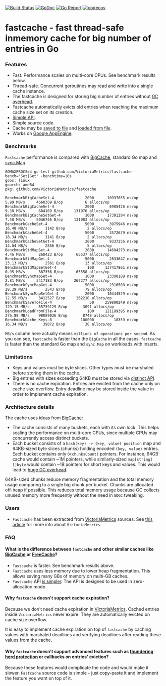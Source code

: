 [![Build Status](https://travis-ci.org/VictoriaMetrics/fastcache.svg)](https://travis-ci.org/VictoriaMetrics/fastcache)
[![GoDoc](https://godoc.org/github.com/VictoriaMetrics/fastcache?status.svg)](http://godoc.org/github.com/VictoriaMetrics/fastcache)
[![Go Report](https://goreportcard.com/badge/github.com/VictoriaMetrics/fastcache)](https://goreportcard.com/report/github.com/VictoriaMetrics/fastcache)
[![codecov](https://codecov.io/gh/VictoriaMetrics/fastcache/branch/master/graph/badge.svg)](https://codecov.io/gh/VictoriaMetrics/fastcache)

# fastcache - fast thread-safe inmemory cache for big number of entries in Go

### Features

* Fast. Performance scales on multi-core CPUs. See benchmark results below.
* Thread-safe. Concurrent goroutines may read and write into a single
  cache instance.
* The fastcache is designed for storing big number of entries without
  [GC overhead](https://syslog.ravelin.com/further-dangers-of-large-heaps-in-go-7a267b57d487).
* Fastcache automatically evicts old entries when reaching the maximum cache size
  set on its creation.
* [Simple API](http://godoc.org/github.com/VictoriaMetrics/fastcache).
* Simple source code.
* Cache may be [saved to file](https://godoc.org/github.com/VictoriaMetrics/fastcache#Cache.SaveToFile)
  and [loaded from file](https://godoc.org/github.com/VictoriaMetrics/fastcache#LoadFromFile).
* Works on [Google AppEngine](https://cloud.google.com/appengine/docs/go/).


### Benchmarks

`Fastcache` performance is compared with [BigCache](https://github.com/allegro/bigcache), standard Go map
and [sync.Map](https://golang.org/pkg/sync/#Map).

```
GOMAXPROCS=4 go test github.com/VictoriaMetrics/fastcache -bench='Set|Get' -benchtime=10s
goos: linux
goarch: amd64
pkg: github.com/VictoriaMetrics/fastcache

BenchmarkBigCacheSet-4      	    2000	  10937855 ns/op	   5.99 MB/s	 4660369 B/op	       6 allocs/op
BenchmarkBigCacheGet-4      	    2000	   6985426 ns/op	   9.38 MB/s	  684169 B/op	  131076 allocs/op
BenchmarkBigCacheSetGet-4   	    1000	  17301294 ns/op	   7.58 MB/s	 5046746 B/op	  131083 allocs/op
BenchmarkCacheSet-4         	    5000	   3975946 ns/op	  16.48 MB/s	    1142 B/op	       2 allocs/op
BenchmarkCacheGet-4         	    5000	   3572679 ns/op	  18.34 MB/s	    1141 B/op	       2 allocs/op
BenchmarkCacheSetGet-4      	    2000	   9337256 ns/op	  14.04 MB/s	    2856 B/op	       5 allocs/op
BenchmarkStdMapSet-4        	    2000	  14684273 ns/op	   4.46 MB/s	  268423 B/op	   65537 allocs/op
BenchmarkStdMapGet-4        	    5000	   2833647 ns/op	  23.13 MB/s	    2561 B/op	      13 allocs/op
BenchmarkStdMapSetGet-4     	     100	 137417861 ns/op	   0.95 MB/s	  387356 B/op	   65558 allocs/op
BenchmarkSyncMapSet-4       	    1000	  23300189 ns/op	   2.81 MB/s	 3417183 B/op	  262277 allocs/op
BenchmarkSyncMapGet-4       	    5000	   2316508 ns/op	  28.29 MB/s	    2543 B/op	      79 allocs/op
BenchmarkSyncMapSetGet-4    	    2000	  10444529 ns/op	  12.55 MB/s	 3412527 B/op	  262210 allocs/op
BenchmarkSaveToFile-4       	      50	 259800249 ns/op	 129.15 MB/s	55739129 B/op	    3091 allocs/op
BenchmarkLoadFromFile-4     	     100	 121189395 ns/op	 276.88 MB/s	98089036 B/op	    8748 allocs/op
BenchmarkCache_Keys-8   	      100000	     18359 ns/op	  16.34 MB/s	   39072 B/op	      30 allocs/op

```

`MB/s` column here actually means `millions of operations per second`.
As you can see, `fastcache` is faster than the `BigCache` in all the cases.
`fastcache` is faster than the standard Go map and `sync.Map` on workloads
with inserts.


### Limitations

* Keys and values must be byte slices. Other types must be marshaled before
  storing them in the cache.
* Big entries with sizes exceeding 64KB must be stored via [distinct API](http://godoc.org/github.com/VictoriaMetrics/fastcache#Cache.SetBig).
* There is no cache expiration. Entries are evicted from the cache only
  on cache size overflow. Entry deadline may be stored inside the value in order
  to implement cache expiration.


### Architecture details

The cache uses ideas from [BigCache](https://github.com/allegro/bigcache):

* The cache consists of many buckets, each with its own lock.
  This helps scaling the performance on multi-core CPUs, since multiple
  CPUs may concurrently access distinct buckets.
* Each bucket consists of a `hash(key) -> (key, value) position` map
  and 64KB-sized byte slices (chunks) holding encoded `(key, value)` entries.
  Each bucket contains only `O(chunksCount)` pointers. For instance, 64GB cache
  would contain ~1M pointers, while similarly-sized `map[string][]byte`
  would contain ~1B pointers for short keys and values. This would lead to
  [huge GC overhead](https://syslog.ravelin.com/further-dangers-of-large-heaps-in-go-7a267b57d487).

64KB-sized chunks reduce memory fragmentation and the total memory usage comparing
to a single big chunk per bucket.
Chunks are allocated off-heap if possible. This reduces total memory usage because
GC collects unused memory more frequently without the need in `GOGC` tweaking.


### Users

* `Fastcache` has been extracted from [VictoriaMetrics](https://github.com/VictoriaMetrics/VictoriaMetrics) sources.
  See [this article](https://medium.com/devopslinks/victoriametrics-creating-the-best-remote-storage-for-prometheus-5d92d66787ac)
  for more info about `VictoriaMetrics`.


### FAQ

#### What is the difference between `fastcache` and other similar caches like [BigCache](https://github.com/allegro/bigcache) or [FreeCache](https://github.com/coocood/freecache)?

* `Fastcache` is faster. See benchmark results above.
* `Fastcache` uses less memory due to lower heap fragmentation. This allows
  saving many GBs of memory on multi-GB caches.
* `Fastcache` API [is simpler](http://godoc.org/github.com/VictoriaMetrics/fastcache).
  The API is designed to be used in zero-allocation mode.


#### Why `fastcache` doesn't support cache expiration?

Because we don't need cache expiration in [VictoriaMetrics](https://github.com/VictoriaMetrics/VictoriaMetrics).
Cached entries inside `VictoriaMetrics` never expire. They are automatically evicted on cache size overflow.

It is easy to implement cache expiration on top of `fastcache` by caching values
with marshaled deadlines and verifying deadlines after reading these values
from the cache.


#### Why `fastcache` doesn't support advanced features such as [thundering herd protection](https://en.wikipedia.org/wiki/Thundering_herd_problem) or callbacks on entries' eviction?

Because these features would complicate the code and would make it slower.
`Fastcache` source code is simple - just copy-paste it and implement the feature you want
on top of it.
